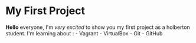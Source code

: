 # My First Project
**Hello** everyone, I'm *very excited* to show you my first project as a holberton student. I'm learning about : 
                                 - Vagrant 
                                 - VirtualBox 
                                 - Git
                                 - GitHub
